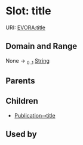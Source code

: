 
# Slot: title



URI: [EVORA:title](https://evora-project.eu/title)


## Domain and Range

None &#8594;  <sub>0..1</sub> [String](types/String.md)

## Parents


## Children

 *  [Publication➞title](Publication_title.md)

## Used by

